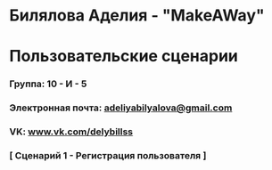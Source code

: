 # Билялова Аделия - "MakeAWay"
# Пользовательские сценарии

### Группа: 10 - И - 5
### Электронная почта: adeliyabilyalova@gmail.com
### VK: www.vk.com/delybillss

### [ Сценарий 1 - Регистрация пользователя ]
